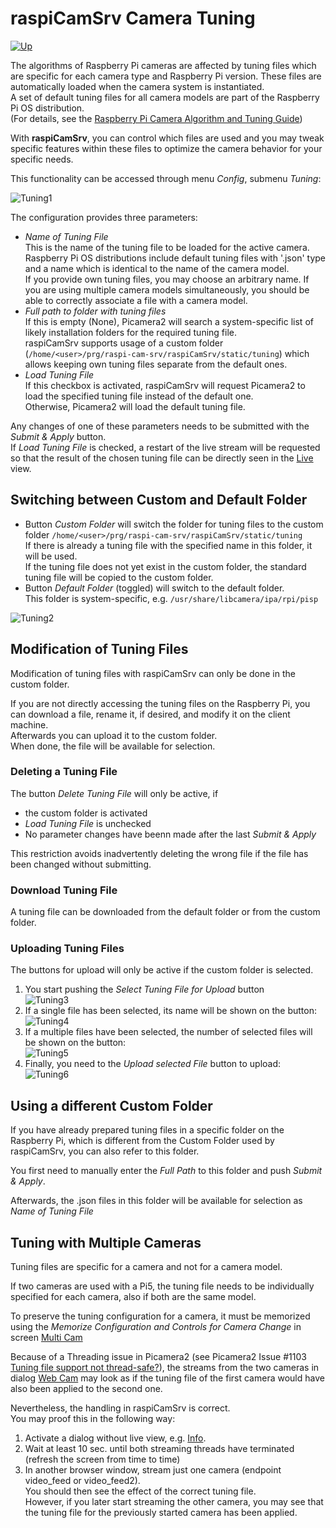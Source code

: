 # raspiCamSrv Camera Tuning

[![Up](img/goup.gif)](./UserGuide.md)

The algorithms of Raspberry Pi cameras are affected by tuning files which are specific for each camera type and Raspberry Pi version. These files are automatically loaded when the camera system is instantiated.   
A set of default tuning files for all camera models are part of the Raspberry Pi OS distribution.     
(For details, see the [Raspberry Pi Camera Algorithm and Tuning Guide](https://datasheets.raspberrypi.com/camera/raspberry-pi-camera-guide.pdf))

With **raspiCamSrv**, you can control which files are used and you may tweak specific features within these files to optimize the camera behavior for your specific needs.

This functionality can be accessed through menu *Config*, submenu *Tuning*:

![Tuning1](./img/Tuning1.jpg)

The configuration provides three parameters:

- *Name of Tuning File*<br>This is the name of the tuning file to be loaded for the active camera.<br>Raspberry Pi OS distributions include default tuning files with '.json' type and a name which is identical to the name of the camera model.<br>If you provide own tuning files, you may choose an arbitrary name. If you are using multiple camera models simultaneously, you should be able to correctly associate a file with a camera model.
- *Full path to folder with tuning files*<br>If this is empty (None), Picamera2 will search a system-specific list of likely installation folders for the required tuning file.<br>raspiCamSrv supports usage of a custom folder (```/home/<user>/prg/raspi-cam-srv/raspiCamSrv/static/tuning```) which allows keeping own tuning files separate from the default ones.
- *Load Tuning File*<br>If this checkbox is activated, raspiCamSrv will request Picamera2 to load the specified tuning file instead of the default one.<br>Otherwise, Picamera2 will load the default tuning file.

Any changes of one of these parameters needs to be submitted with the *Submit & Apply* button.    
If *Load Tuning File* is checked, a restart of the live stream will be requested so that the result of the chosen tuning file can be directly seen in the [Live](./LiveScreen.md) view.

## Switching between Custom and Default Folder

- Button *Custom Folder* will switch the folder for tuning files to the custom folder ```/home/<user>/prg/raspi-cam-srv/raspiCamSrv/static/tuning```<br>If there is already a tuning file with the specified name in this folder, it will be used.<br>If the tuning file does not yet exist in the custom folder, the standard tuning file will be copied to the custom folder.
- Button *Default Folder* (toggled) will switch to the default folder.<br>This folder is system-specific, e.g. ```/usr/share/libcamera/ipa/rpi/pisp```

![Tuning2](./img/Tuning2.jpg)

## Modification of Tuning Files

Modification of tuning files with raspiCamSrv can only be done in the custom folder.

If you are not directly accessing the tuning files on the Raspberry Pi, you can download a file, rename it, if desired, and modify it on the client machine.     
Afterwards you can upload it to the custom folder.    
When done, the file will be available for selection.

### Deleting a Tuning File

The button *Delete Tuning File* will only be active, if

- the custom folder is activated
- *Load Tuning File* is unchecked
- No parameter changes have beenn made after the last *Submit & Apply*

This restriction avoids inadvertently deleting the wrong file if the file has been changed without submitting.

### Download Tuning File

A tuning file can be downloaded from the default folder or from the custom folder.

### Uploading Tuning Files

The buttons for upload will only be active if the custom folder is selected.

1. You start pushing the *Select Tuning File for Upload* button<br>![Tuning3](./img/Tuning3.jpg)
2. If a single file has been selected, its name will be shown on the button:<br>![Tuning4](./img/Tuning4.jpg)
3. If a multiple files have been selected, the number of selected files will be shown on the button:<br>![Tuning5](./img/Tuning5.jpg)
4. Finally, you need to the *Upload selected File* button to upload:<br>![Tuning6](./img/Tuning6.jpg)

## Using a different Custom Folder

If you have already prepared tuning files in a specific folder on the Raspberry Pi, which is different from the Custom Folder used by raspiCamSrv, you can also refer to this folder.

You first need to manually enter the *Full Path* to this folder and push *Submit & Apply*.

Afterwards, the .json files in this folder will be available for selection as *Name of Tuning File*

## Tuning with Multiple Cameras

Tuning files are specific for a camera and not for a camera model.

If two cameras are used with a Pi5, the tuning file needs to be individually specified for each camera, also if both are the same model.

To preserve the tuning configuration for a camera, it must be memorized using the *Memorize Configuration and Controls for Camera Change* in screen [Multi Cam](./CamMulticam.md)

Because of a Threading issue in Picamera2 (see Picamera2 Issue #1103 [Tuning file support not thread-safe?](https://github.com/raspberrypi/picamera2/issues/1103)), the streams from the two cameras in dialog [Web Cam](./CamWebcam.md) may look as if the tuning file of the first camera would have also been applied to the second one.

Nevertheless, the handling in raspiCamSrv is correct.   
You may proof this in the following way:

1. Activate a dialog without live view, e.g. [Info](./Information.md).
2. Wait at least 10 sec. until both streaming threads have terminated (refresh the screen from time to time)
3. In another browser window, stream just one camera (endpoint video_feed or video_feed2).<br>You should then see the effect of the correct tuning file.<br>However, if you later start streaming the other camera, you may see that the tuning file for the previously started camera has been applied.
